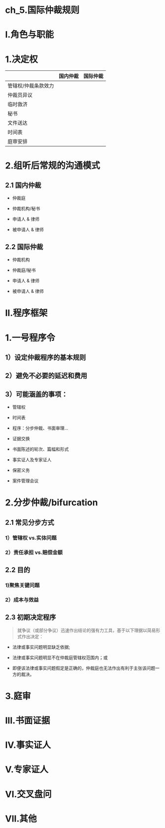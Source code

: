 # ch_5.国际仲裁规则

# I.角色与职能
# 1.决定权
|    | 国内仲裁  | 国际仲裁 | 
| --- | ---- | ----- | 
| 管辖权/仲裁条款效力 | 
| 仲裁员异议 | 
| 临时救济 | 
| 秘书 | 
| 文件送达 | 
| 时间表 | 
| 庭审安排 | 

# 2.组听后常规的沟通模式
## 2.1 国内仲裁  
- 仲裁庭

- 仲裁机构/秘书

- 申请人 & 律师

- 被申请人 & 律师


## 2.2 国际仲裁  
- 仲裁机构

- 仲裁庭/秘书

- 申请人 & 律师

- 被申请人 & 律师

# II.程序框架
# 1.一号程序令
## 1）设定仲裁程序的基本规则

## 2）避免不必要的延迟和费用


## 3）可能涵盖的事项：
- 管辖权

- 时间表

- 程序：分步仲裁、书面审理… 

- 证据交换

- 书面陈述的轮次、篇幅和形式

- 事实证人及专家证人

- 保密义务

- 案件管理会议

# 2.分步仲裁/bifurcation
## 2.1 常见分步方式
### 1）管辖权 vs.实体问题


### 2）责任承担 vs.赔偿金额

## 2.2 目的
### 1)聚焦关键问题

### 2）成本与效益

## 2.3 初期决定程序
> 就争议（或部分争议）迅速作出结论的强有力工具，基于以下理据以简易形式作出决定：

- 法律或事实问题明显缺乏依据; 

- 法律或事实问题明显不在仲裁庭管辖权范围内；或

- 即便该法律或事实问题假定是正确的，仲裁庭也无法作出有利于主张该问题一方的裁决。

# 3.庭审



# III.书面证据


# IV.事实证人



# V.专家证人




# VI.交叉盘问




# VII.其他









